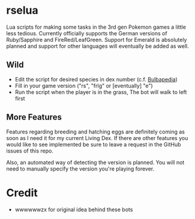 # rselua
Lua scripts for making some tasks in the 3rd gen Pokemon games a little less tedious.
Currently officially supports the German versions of Ruby/Sapphire and FireRed/LeafGreen.
Support for Emerald is absolutely planned and support for other languages will eventually be added as well.

## Wild
- Edit the script for desired species in dex number (c.f. [Bulbapedia](https://bulbapedia.bulbagarden.net/wiki/List_of_Pok%C3%A9mon_by_index_number_(Generation_III)))
- Fill in your game version ("rs", "frlg" or [eventually] "e")
- Run the script when the player is in the grass, The bot will walk to left first

## More Features
Features regarding breeding and hatching eggs are definitely coming as soon as I need it for my current Living Dex.
If there are other features you would like to see implemented be sure to leave a request in the GitHub issues of this repo.

Also, an automated way of detecting the version is planned. You will not need to manually specify the version you're playing forever.

# Credit
- wwwwwwzx for original idea behind these bots
